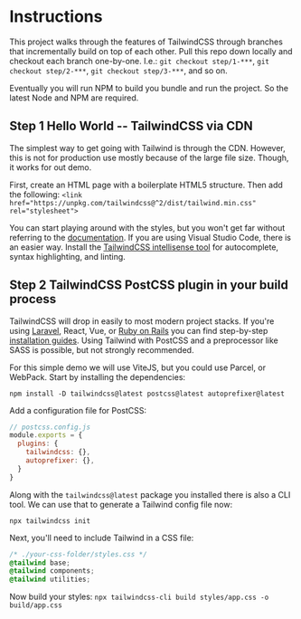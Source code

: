 # Instructions

This project walks through the features of TailwindCSS through branches that incrementally build on top of each other. Pull this repo down locally and checkout each branch one-by-one. I.e.: `git checkout step/1-***`, `git checkout step/2-***`, `git checkout step/3-***`, and so on.

Eventually you will run NPM to build you bundle and run the project. So the latest Node and NPM are required.

## Step 1 Hello World -- TailwindCSS via CDN

The simplest way to get going with Tailwind is through the CDN. However, this is not for production use mostly because of the large file size. Though, it works for out demo.

First, create an HTML page with a boilerplate HTML5 structure. Then add the following:
`<link href="https://unpkg.com/tailwindcss@^2/dist/tailwind.min.css" rel="stylesheet">`

You can start playing around with the styles, but you won't get far without referring to the [documentation](https://tailwindcss.com/docs). If you are using Visual Studio Code, there is an easier way. Install the [TailwindCSS intellisense tool](https://tailwindcss.com/docs/intellisense) for autocomplete, syntax highlighting, and linting.

## Step 2 TailwindCSS PostCSS plugin in your build process

TailwindCSS will drop in easily to most modern project stacks. If you're using [Laravel](https://tailwindcss.com/docs/guides/laravel), React, Vue, or [Ruby on Rails](https://github.com/rails/tailwindcss-rails) you can find step-by-step [installation guides](https://tailwindcss.com/docs/installation). Using Tailwind with PostCSS and a preprocessor like SASS is possible, but not strongly recommended.

For this simple demo we will use ViteJS, but you could use Parcel, or WebPack. Start by installing the dependencies:

`npm install -D tailwindcss@latest postcss@latest autoprefixer@latest`

Add a configuration file for PostCSS:
```js
// postcss.config.js
module.exports = {
  plugins: {
    tailwindcss: {},
    autoprefixer: {},
  }
}
```

Along with the `tailwindcss@latest` package you installed there is also a CLI tool. We can use that to generate a Tailwind config file now:

`npx tailwindcss init`

Next, you'll need to include Tailwind in a CSS file:

```css
/* ./your-css-folder/styles.css */
@tailwind base;
@tailwind components;
@tailwind utilities;
```

Now build your styles:
`npx tailwindcss-cli build styles/app.css -o build/app.css`
